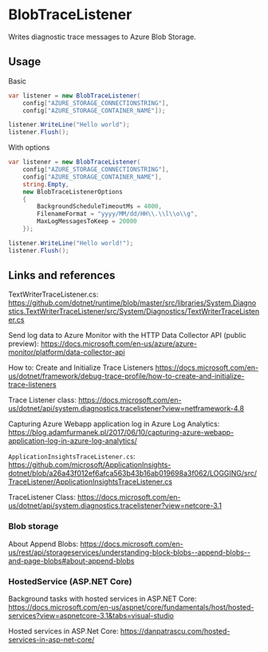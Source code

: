 # BlobTraceListener

Writes diagnostic trace messages to Azure Blob Storage.

## Usage

Basic

```csharp
var listener = new BlobTraceListener(
    config["AZURE_STORAGE_CONNECTIONSTRING"],
    config["AZURE_STORAGE_CONTAINER_NAME"]);

listener.WriteLine("Hello world");
listener.Flush();
```

With options

```csharp
var listener = new BlobTraceListener(
    config["AZURE_STORAGE_CONNECTIONSTRING"],
    config["AZURE_STORAGE_CONTAINER_NAME"],
    string.Empty,
    new BlobTraceListenerOptions
    {
        BackgroundScheduleTimeoutMs = 4000,
        FilenameFormat = "yyyy/MM/dd/HH\\.\\l\\o\\g",
        MaxLogMessagesToKeep = 20000
    });

listener.WriteLine("Hello world!");
listener.Flush();
```

## Links and references

TextWriterTraceListener.cs: <https://github.com/dotnet/runtime/blob/master/src/libraries/System.Diagnostics.TextWriterTraceListener/src/System/Diagnostics/TextWriterTraceListener.cs>

Send log data to Azure Monitor with the HTTP Data Collector API (public preview): <https://docs.microsoft.com/en-us/azure/azure-monitor/platform/data-collector-api>

How to: Create and Initialize Trace Listeners <https://docs.microsoft.com/en-us/dotnet/framework/debug-trace-profile/how-to-create-and-initialize-trace-listeners>

Trace Listener class: <https://docs.microsoft.com/en-us/dotnet/api/system.diagnostics.tracelistener?view=netframework-4.8>

Capturing Azure Webapp application log in Azure Log Analytics: <https://blog.adamfurmanek.pl/2017/06/10/capturing-azure-webapp-application-log-in-azure-log-analytics/>

`ApplicationInsightsTraceListener.cs`: <https://github.com/microsoft/ApplicationInsights-dotnet/blob/a26a43f012ef6afca563b43b16ab019698a3f062/LOGGING/src/TraceListener/ApplicationInsightsTraceListener.cs>

TraceListener Class: <https://docs.microsoft.com/en-us/dotnet/api/system.diagnostics.tracelistener?view=netcore-3.1>

### Blob storage

About Append Blobs: <https://docs.microsoft.com/en-us/rest/api/storageservices/understanding-block-blobs--append-blobs--and-page-blobs#about-append-blobs>

### HostedService (ASP.NET Core)

Background tasks with hosted services in ASP.NET Core: <https://docs.microsoft.com/en-us/aspnet/core/fundamentals/host/hosted-services?view=aspnetcore-3.1&tabs=visual-studio>

Hosted services in ASP.Net Core: <https://danpatrascu.com/hosted-services-in-asp-net-core/>

